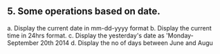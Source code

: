 ## 5. Some operations based on date. 
a. Display the current date in mm-dd-yyyy format 
b. Display the current time in 24hrs format. 
c. Display the yesterday's date as 'Monday- September 20th 2014 
d. Display the no of days between June and Augu
